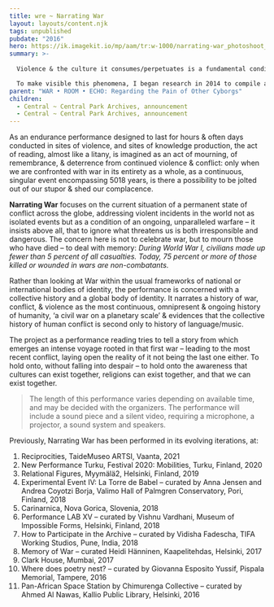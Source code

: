 ```yaml
---
title: wre ~ Narrating War
layout: layouts/content.njk
tags: unpublished
pubdate: "2016"
hero: https://ik.imagekit.io/mp/aam/tr:w-1000/narrating-war_photoshoot_01.jpg
summary: >-
  
  Violence & the culture it consumes/perpetuates is a fundamental condition lodged in the core of human experience. It is simultaneously private, public, self-intimating & collective. War is an easy thing to look away from, if we are sitting miles away – we change the channel, we compartmentalise them, sort and neatly fold them into civilizations, time periods, regions and nationalities. By accepting war as normal we have become passive participants. War tears, rends. War rips open, eviscerates. War scorches. War dismembers. War ruins. War is actually Hell.

  To make visible this phenomena, I began research in 2014 to compile a timeline of _‘every war, battle, revolt, revolution, siege, sacking, rebellion, bombing & insurgency’,_ from 3000 BC to the present. This ongoing timeline/database is the foundation of the project, and forms the key ‘script’ for an ongoing multimedia performance-reading of this list, titled ‘**Narrating War**’.
parent: "WAR • ROOM • ECHO: Regarding the Pain of Other Cyborgs"
children:
  - Central ~ Central Park Archives, announcement
  - Central ~ Central Park Archives, announcement
---
```

As an endurance performance designed to last for hours & often days conducted in sites of violence, and sites of knowledge production, the act of reading, almost like a litany, is imagined as an act of mourning, of remembrance, & deterrence from continued violence & conflict: only when we are confronted with war in its entirety as a whole, as a continuous, singular event encompassing 5018 years, is there a possibility to be jolted out of our stupor & shed our complacence.

**Narrating War** focuses on the current situation of a permanent state of conflict across the globe, addressing violent incidents in the world not as isolated events but as a condition of an ongoing, unparalleled warfare – it insists above all, that to ignore what threatens us is both irresponsible and dangerous. The concern here is not to celebrate war, but to mourn those who have died – to deal with memory: *During World War I, civilians made up fewer than 5 percent of all casualties. Today, 75 percent or more of those killed or wounded in wars are non-combatants.*

Rather than looking at War within the usual frameworks of national or international bodies of identity, the performance is concerned with a collective history and a global body of identity. It narrates a history of war, conflict, & violence as the most continuous, omnipresent & ongoing history of humanity, ‘a civil war on a planetary scale’ & evidences that the collective history of human conflict is second only to history of language/music.

The project as a performance reading tries to tell a story from which emerges an intense voyage rooted in that first war – leading to the most recent conflict, laying open the reality of it not being the last one either. To hold onto, without falling into despair – to hold onto the awareness that cultures can exist together, religions can exist together, and that we can exist together.

> The length of this performance varies depending on available time, and may be decided with the organizers. The performance will include a sound piece and a silent video, requiring a microphone, a projector, a sound system and speakers.

Previously, Narrating War has been performed in its evolving iterations, at:



1. Reciprocities, TaideMuseo ARTSI, Vaanta, 2021
2. New Performance Turku, Festival 2020: Mobilities, Turku, Finland, 2020
3. Relational Figures, Myymälä2, Helsinki, Finland, 2019
4. Experimental Event IV: La Torre de Babel – curated by Anna Jensen and Andrea Coyotzi Borja, Valimo Hall of Palmgren Conservatory, Pori, Finland, 2018
5. Carinarnica, Nova Gorica, Slovenia, 2018
6. Performance LAB XV – curated by Vishnu Vardhani, Museum of Impossible Forms, Helsinki, Finland, 2018
7. How to Participate in the Archive – curated by Vidisha Fadescha, TIFA Working Studios, Pune, India, 2018
8. Memory of War – curated Heidi Hänninen, Kaapelitehdas, Helsinki, 2017
9. Clark House, Mumbai, 2017
10. Where does poetry nest? – curated by Giovanna Esposito Yussif, Pispala Memorial, Tampere, 2016
11. Pan-African Space Station by Chimurenga Collective – curated by Ahmed Al Nawas, Kallio Public Library, Helsinki, 2016